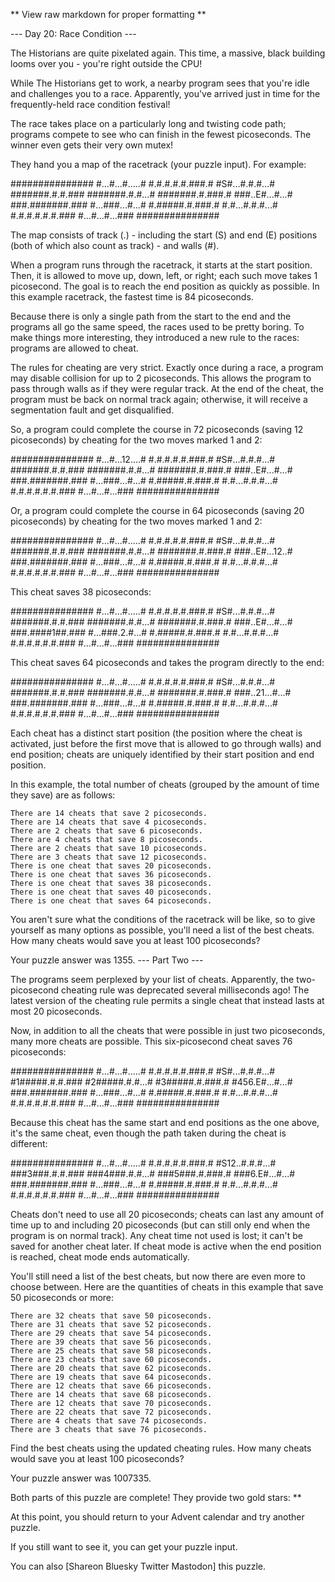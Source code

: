 ** View raw markdown for proper formatting **

--- Day 20: Race Condition ---

The Historians are quite pixelated again. This time, a massive, black building
looms over you - you're right outside the CPU!

While The Historians get to work, a nearby program sees that you're idle and
challenges you to a race. Apparently, you've arrived just in time for the
frequently-held race condition festival!

The race takes place on a particularly long and twisting code path; programs
compete to see who can finish in the fewest picoseconds. The winner even gets
their very own mutex!

They hand you a map of the racetrack (your puzzle input). For example:

############### #...#...#.....# #.#.#.#.#.###.# #S#...#.#.#...# #######.#.#.###
#######.#.#...# #######.#.###.# ###..E#...#...# ###.#######.### #...###...#...#
#.#####.#.###.# #.#...#.#.#...# #.#.#.#.#.#.### #...#...#...### ###############

The map consists of track (.) - including the start (S) and end (E) positions
(both of which also count as track) - and walls (#).

When a program runs through the racetrack, it starts at the start position.
Then, it is allowed to move up, down, left, or right; each such move takes 1
picosecond. The goal is to reach the end position as quickly as possible. In
this example racetrack, the fastest time is 84 picoseconds.

Because there is only a single path from the start to the end and the programs
all go the same speed, the races used to be pretty boring. To make things more
interesting, they introduced a new rule to the races: programs are allowed to
cheat.

The rules for cheating are very strict. Exactly once during a race, a program
may disable collision for up to 2 picoseconds. This allows the program to pass
through walls as if they were regular track. At the end of the cheat, the
program must be back on normal track again; otherwise, it will receive a
segmentation fault and get disqualified.

So, a program could complete the course in 72 picoseconds (saving 12
picoseconds) by cheating for the two moves marked 1 and 2:

############### #...#...12....# #.#.#.#.#.###.# #S#...#.#.#...# #######.#.#.###
#######.#.#...# #######.#.###.# ###..E#...#...# ###.#######.### #...###...#...#
#.#####.#.###.# #.#...#.#.#...# #.#.#.#.#.#.### #...#...#...### ###############

Or, a program could complete the course in 64 picoseconds (saving 20
picoseconds) by cheating for the two moves marked 1 and 2:

############### #...#...#.....# #.#.#.#.#.###.# #S#...#.#.#...# #######.#.#.###
#######.#.#...# #######.#.###.# ###..E#...12..# ###.#######.### #...###...#...#
#.#####.#.###.# #.#...#.#.#...# #.#.#.#.#.#.### #...#...#...### ###############

This cheat saves 38 picoseconds:

############### #...#...#.....# #.#.#.#.#.###.# #S#...#.#.#...# #######.#.#.###
#######.#.#...# #######.#.###.# ###..E#...#...# ###.####1##.### #...###.2.#...#
#.#####.#.###.# #.#...#.#.#...# #.#.#.#.#.#.### #...#...#...### ###############

This cheat saves 64 picoseconds and takes the program directly to the end:

############### #...#...#.....# #.#.#.#.#.###.# #S#...#.#.#...# #######.#.#.###
#######.#.#...# #######.#.###.# ###..21...#...# ###.#######.### #...###...#...#
#.#####.#.###.# #.#...#.#.#...# #.#.#.#.#.#.### #...#...#...### ###############

Each cheat has a distinct start position (the position where the cheat is
activated, just before the first move that is allowed to go through walls) and
end position; cheats are uniquely identified by their start position and end
position.

In this example, the total number of cheats (grouped by the amount of time they
save) are as follows:

    There are 14 cheats that save 2 picoseconds.
    There are 14 cheats that save 4 picoseconds.
    There are 2 cheats that save 6 picoseconds.
    There are 4 cheats that save 8 picoseconds.
    There are 2 cheats that save 10 picoseconds.
    There are 3 cheats that save 12 picoseconds.
    There is one cheat that saves 20 picoseconds.
    There is one cheat that saves 36 picoseconds.
    There is one cheat that saves 38 picoseconds.
    There is one cheat that saves 40 picoseconds.
    There is one cheat that saves 64 picoseconds.

You aren't sure what the conditions of the racetrack will be like, so to give
yourself as many options as possible, you'll need a list of the best cheats. How
many cheats would save you at least 100 picoseconds?

Your puzzle answer was 1355. --- Part Two ---

The programs seem perplexed by your list of cheats. Apparently, the
two-picosecond cheating rule was deprecated several milliseconds ago! The latest
version of the cheating rule permits a single cheat that instead lasts at most
20 picoseconds.

Now, in addition to all the cheats that were possible in just two picoseconds,
many more cheats are possible. This six-picosecond cheat saves 76 picoseconds:

############### #...#...#.....# #.#.#.#.#.###.# #S#...#.#.#...# #1#####.#.#.###
#2#####.#.#...# #3#####.#.###.# #456.E#...#...# ###.#######.### #...###...#...#
#.#####.#.###.# #.#...#.#.#...# #.#.#.#.#.#.### #...#...#...### ###############

Because this cheat has the same start and end positions as the one above, it's
the same cheat, even though the path taken during the cheat is different:

############### #...#...#.....# #.#.#.#.#.###.# #S12..#.#.#...# ###3###.#.#.###
###4###.#.#...# ###5###.#.###.# ###6.E#...#...# ###.#######.### #...###...#...#
#.#####.#.###.# #.#...#.#.#...# #.#.#.#.#.#.### #...#...#...### ###############

Cheats don't need to use all 20 picoseconds; cheats can last any amount of time
up to and including 20 picoseconds (but can still only end when the program is
on normal track). Any cheat time not used is lost; it can't be saved for another
cheat later. If cheat mode is active when the end position is reached, cheat
mode ends automatically.

You'll still need a list of the best cheats, but now there are even more to
choose between. Here are the quantities of cheats in this example that save 50
picoseconds or more:

    There are 32 cheats that save 50 picoseconds.
    There are 31 cheats that save 52 picoseconds.
    There are 29 cheats that save 54 picoseconds.
    There are 39 cheats that save 56 picoseconds.
    There are 25 cheats that save 58 picoseconds.
    There are 23 cheats that save 60 picoseconds.
    There are 20 cheats that save 62 picoseconds.
    There are 19 cheats that save 64 picoseconds.
    There are 12 cheats that save 66 picoseconds.
    There are 14 cheats that save 68 picoseconds.
    There are 12 cheats that save 70 picoseconds.
    There are 22 cheats that save 72 picoseconds.
    There are 4 cheats that save 74 picoseconds.
    There are 3 cheats that save 76 picoseconds.

Find the best cheats using the updated cheating rules. How many cheats would
save you at least 100 picoseconds?

Your puzzle answer was 1007335.

Both parts of this puzzle are complete! They provide two gold stars: **

At this point, you should return to your Advent calendar and try another puzzle.

If you still want to see it, you can get your puzzle input.

You can also [Shareon Bluesky Twitter Mastodon] this puzzle.
